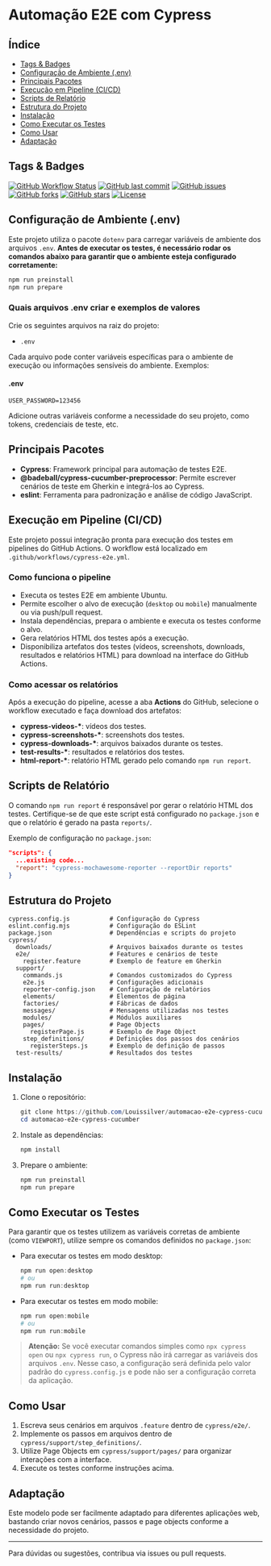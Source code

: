 # Automação E2E com Cypress

## Índice

- [Tags & Badges](#tags--badges)
- [Configuração de Ambiente (.env)](#configuração-de-ambiente-env)
- [Principais Pacotes](#principais-pacotes)
- [Execução em Pipeline (CI/CD)](#execução-em-pipeline-cicd)
- [Scripts de Relatório](#scripts-de-relatório)
- [Estrutura do Projeto](#estrutura-do-projeto)
- [Instalação](#instalação)
- [Como Executar os Testes](#como-executar-os-testes)
- [Como Usar](#como-usar)
- [Adaptação](#adaptação)

## Tags & Badges

[![GitHub Workflow Status](https://img.shields.io/github/actions/workflow/status/Louissilver/automacao-e2e-cypress-cucumber/cypress-e2e.yml?branch=main)](https://github.com/Louissilver/automacao-e2e-cypress-cucumber/actions)
[![GitHub last commit](https://img.shields.io/github/last-commit/Louissilver/automacao-e2e-cypress-cucumber)](https://github.com/Louissilver/automacao-e2e-cypress-cucumber/commits/main)
[![GitHub issues](https://img.shields.io/github/issues/Louissilver/automacao-e2e-cypress-cucumber)](https://github.com/Louissilver/automacao-e2e-cypress-cucumber/issues)
[![GitHub forks](https://img.shields.io/github/forks/Louissilver/automacao-e2e-cypress-cucumber?style=social)](https://github.com/Louissilver/automacao-e2e-cypress-cucumber/network/members)
[![GitHub stars](https://img.shields.io/github/stars/Louissilver/automacao-e2e-cypress-cucumber?style=social)](https://github.com/Louissilver/automacao-e2e-cypress-cucumber/stargazers)
[![License](https://img.shields.io/github/license/Louissilver/automacao-e2e-cypress-cucumber)](https://github.com/Louissilver/automacao-e2e-cypress-cucumber/blob/main/LICENSE)

## Configuração de Ambiente (.env)

Este projeto utiliza o pacote `dotenv` para carregar variáveis de ambiente dos arquivos `.env`.
**Antes de executar os testes, é necessário rodar os comandos abaixo para garantir que o ambiente esteja configurado corretamente:**

```powershell
npm run preinstall
npm run prepare
```

### Quais arquivos .env criar e exemplos de valores

Crie os seguintes arquivos na raiz do projeto:

- `.env`

Cada arquivo pode conter variáveis específicas para o ambiente de execução ou informações sensíveis do ambiente. Exemplos:

#### .env

```env
USER_PASSWORD=123456
```

Adicione outras variáveis conforme a necessidade do seu projeto, como tokens, credenciais de teste, etc.

## Principais Pacotes

- **Cypress**: Framework principal para automação de testes E2E.
- **@badeball/cypress-cucumber-preprocessor**: Permite escrever cenários de teste em Gherkin e integrá-los ao Cypress.
- **eslint**: Ferramenta para padronização e análise de código JavaScript.

## Execução em Pipeline (CI/CD)

Este projeto possui integração pronta para execução dos testes em pipelines do GitHub Actions. O workflow está localizado em `.github/workflows/cypress-e2e.yml`.

### Como funciona o pipeline

- Executa os testes E2E em ambiente Ubuntu.
- Permite escolher o alvo de execução (`desktop` ou `mobile`) manualmente ou via push/pull request.
- Instala dependências, prepara o ambiente e executa os testes conforme o alvo.
- Gera relatórios HTML dos testes após a execução.
- Disponibiliza artefatos dos testes (vídeos, screenshots, downloads, resultados e relatórios HTML) para download na interface do GitHub Actions.

### Como acessar os relatórios

Após a execução do pipeline, acesse a aba **Actions** do GitHub, selecione o workflow executado e faça download dos artefatos:

- **cypress-videos-\***: vídeos dos testes.
- **cypress-screenshots-\***: screenshots dos testes.
- **cypress-downloads-\***: arquivos baixados durante os testes.
- **test-results-\***: resultados e relatórios dos testes.
- **html-report-\***: relatório HTML gerado pelo comando `npm run report`.

## Scripts de Relatório

O comando `npm run report` é responsável por gerar o relatório HTML dos testes. Certifique-se de que este script está configurado no `package.json` e que o relatório é gerado na pasta `reports/`.

Exemplo de configuração no `package.json`:

```json
"scripts": {
  ...existing code...
  "report": "cypress-mochawesome-reporter --reportDir reports"
}
```

## Estrutura do Projeto

```
cypress.config.js           # Configuração do Cypress
eslint.config.mjs           # Configuração do ESLint
package.json                # Dependências e scripts do projeto
cypress/
  downloads/                # Arquivos baixados durante os testes
  e2e/                      # Features e cenários de teste
    register.feature        # Exemplo de feature em Gherkin
  support/
    commands.js             # Comandos customizados do Cypress
    e2e.js                  # Configurações adicionais
    reporter-config.json    # Configuração de relatórios
    elements/               # Elementos de página
    factories/              # Fábricas de dados
    messages/               # Mensagens utilizadas nos testes
    modules/                # Módulos auxiliares
    pages/                  # Page Objects
      registerPage.js       # Exemplo de Page Object
    step_definitions/       # Definições dos passos dos cenários
      registerSteps.js      # Exemplo de definição de passos
  test-results/             # Resultados dos testes
```

## Instalação

1. Clone o repositório:
   ```powershell
   git clone https://github.com/Louissilver/automacao-e2e-cypress-cucumber
   cd automacao-e2e-cypress-cucumber
   ```
2. Instale as dependências:

   ```powershell
   npm install
   ```

3. Prepare o ambiente:
   ```powershell
   npm run preinstall
   npm run prepare
   ```

## Como Executar os Testes

Para garantir que os testes utilizem as variáveis corretas de ambiente (como `VIEWPORT`), utilize sempre os comandos definidos no `package.json`:

- Para executar os testes em modo desktop:
  ```powershell
  npm run open:desktop
  # ou
  npm run run:desktop
  ```
- Para executar os testes em modo mobile:
  ```powershell
  npm run open:mobile
  # ou
  npm run run:mobile
  ```

> **Atenção:**
> Se você executar comandos simples como `npx cypress open` ou `npx cypress run`, o Cypress não irá carregar as variáveis dos arquivos `.env`.
> Nesse caso, a configuração será definida pelo valor padrão do `cypress.config.js` e pode não ser a configuração correta da aplicação.

## Como Usar

1. Escreva seus cenários em arquivos `.feature` dentro de `cypress/e2e/`.
2. Implemente os passos em arquivos dentro de `cypress/support/step_definitions/`.
3. Utilize Page Objects em `cypress/support/pages/` para organizar interações com a interface.
4. Execute os testes conforme instruções acima.

## Adaptação

Este modelo pode ser facilmente adaptado para diferentes aplicações web, bastando criar novos cenários, passos e page objects conforme a necessidade do projeto.

---

Para dúvidas ou sugestões, contribua via issues ou pull requests.
